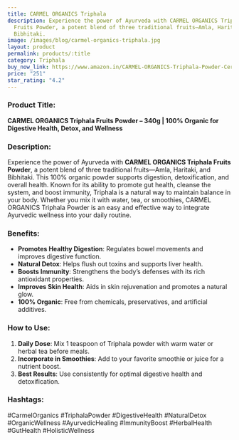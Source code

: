 ```yaml
---
title: CARMEL ORGANICS Triphala
description: Experience the power of Ayurveda with CARMEL ORGANICS Triphala
  Fruits Powder, a potent blend of three traditional fruits—Amla, Haritaki, and
  Bibhitaki.
image: /images/blog/carmel-organics-triphala.jpg
layout: product
permalink: products/:title
category: Triphala
buy_now_link: https://www.amazon.in/CARMEL-ORGANICS-Triphala-Powder-Certified/dp/B08FTCFGSR/ref=sr_1_2_sspa?crid=3AE0V1J1E19HZ&tag=ayushmonk-21
price: "251"
star_rating: "4.2"
---
```

### Product Title:
**CARMEL ORGANICS Triphala Fruits Powder – 340g | 100% Organic for Digestive Health, Detox, and Wellness**

### Description:
Experience the power of Ayurveda with **CARMEL ORGANICS Triphala Fruits Powder**, a potent blend of three traditional fruits—Amla, Haritaki, and Bibhitaki. This 100% organic powder supports digestion, detoxification, and overall health. Known for its ability to promote gut health, cleanse the system, and boost immunity, Triphala is a natural way to maintain balance in your body. Whether you mix it with water, tea, or smoothies, CARMEL ORGANICS Triphala Powder is an easy and effective way to integrate Ayurvedic wellness into your daily routine.

### Benefits:
- **Promotes Healthy Digestion**: Regulates bowel movements and improves digestive function.
- **Natural Detox**: Helps flush out toxins and supports liver health.
- **Boosts Immunity**: Strengthens the body’s defenses with its rich antioxidant properties.
- **Improves Skin Health**: Aids in skin rejuvenation and promotes a natural glow.
- **100% Organic**: Free from chemicals, preservatives, and artificial additives.

### How to Use:
1. **Daily Dose**: Mix 1 teaspoon of Triphala powder with warm water or herbal tea before meals.
2. **Incorporate in Smoothies**: Add to your favorite smoothie or juice for a nutrient boost.
3. **Best Results**: Use consistently for optimal digestive health and detoxification.

### Hashtags:
#CarmelOrganics #TriphalaPowder #DigestiveHealth #NaturalDetox #OrganicWellness #AyurvedicHealing #ImmunityBoost #HerbalHealth #GutHealth #HolisticWellness

